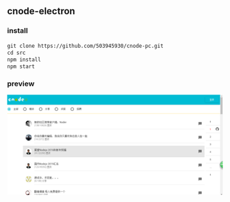 ## cnode-electron

### install

    git clone https://github.com/503945930/cnode-pc.git
    cd src
    npm install
    npm start


### preview

![](./doc/pre/cnode.png)
